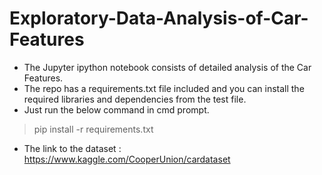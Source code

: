 # Exploratory-Data-Analysis-of-Car-Features

- The Jupyter ipython notebook consists of detailed analysis of the Car Features.
- The repo has a requirements.txt file included and you can install the required libraries and dependencies from the test file.
- Just run the below command in cmd prompt.
> pip install -r requirements.txt

- The link to the dataset : https://www.kaggle.com/CooperUnion/cardataset
